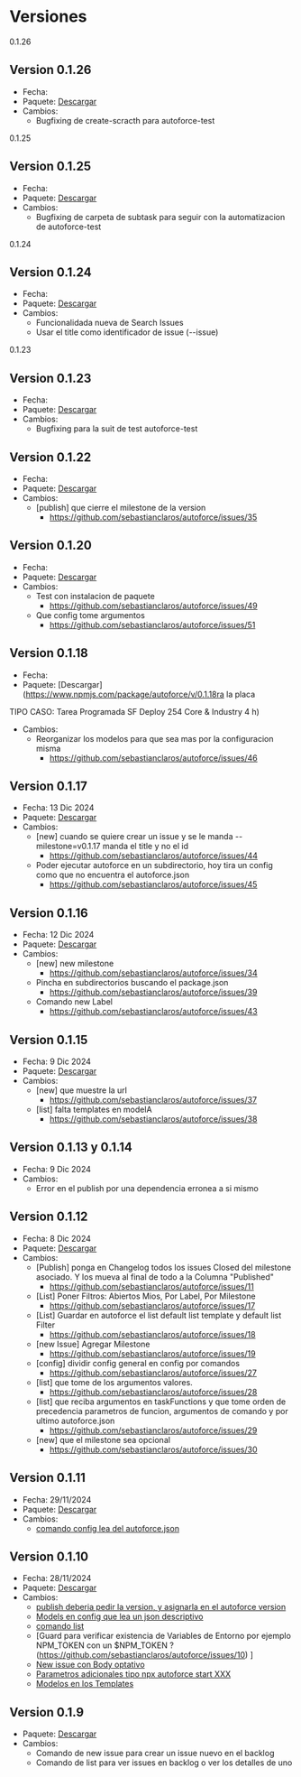 # Versiones

0.1.26
## Version 0.1.26
- Fecha: 
- Paquete: [Descargar](https://www.npmjs.com/package/autoforce/v/0.1.26)
- Cambios:
    * Bugfixing de create-scracth para autoforce-test 


0.1.25
## Version 0.1.25
- Fecha: 
- Paquete: [Descargar](https://www.npmjs.com/package/autoforce/v/0.1.25)
- Cambios:
    * Bugfixing de carpeta de subtask para seguir con la automatizacion de autoforce-test 

0.1.24
## Version 0.1.24
- Fecha: 
- Paquete: [Descargar](https://www.npmjs.com/package/autoforce/v/0.1.24)
- Cambios:
    * Funcionalidada nueva de Search Issues
    * Usar el title como identificador de issue (--issue)


0.1.23
## Version 0.1.23
- Fecha: 
- Paquete: [Descargar](https://www.npmjs.com/package/autoforce/v/0.1.23)
- Cambios:
    * Bugfixing para la suit de test autoforce-test

## Version 0.1.22
- Fecha: 
- Paquete: [Descargar](https://www.npmjs.com/package/autoforce/v/0.1.22)
- Cambios:
    * [publish] que cierre el milestone de la version
        - https://github.com/sebastianclaros/autoforce/issues/35
        
## Version 0.1.20
- Fecha: 
- Paquete: [Descargar](https://www.npmjs.com/package/autoforce/v/0.1.20)
- Cambios:
    * Test con instalacion de paquete
        - https://github.com/sebastianclaros/autoforce/issues/49
    * Que config tome argumentos
        - https://github.com/sebastianclaros/autoforce/issues/51

## Version 0.1.18
- Fecha: 
- Paquete: [Descargar](https://www.npmjs.com/package/autoforce/v/0.1.18ra la placa 

TIPO CASO: Tarea Programada SF Deploy 254 Core & Industry 4 h)
- Cambios:
    * Reorganizar los modelos para que sea mas por la configuracion misma
        - https://github.com/sebastianclaros/autoforce/issues/46


## Version 0.1.17
- Fecha: 13 Dic 2024
- Paquete: [Descargar](https://www.npmjs.com/package/autoforce/v/0.1.17)
- Cambios:
    * [new] cuando se quiere crear un issue y se le manda  --milestone&#x3D;v0.1.17 manda el title y no el id
        - https://github.com/sebastianclaros/autoforce/issues/44
    * Poder ejecutar autoforce en un subdirectorio, hoy tira un config como que no encuentra el autoforce.json
        - https://github.com/sebastianclaros/autoforce/issues/45

## Version 0.1.16
- Fecha: 12 Dic 2024
- Paquete: [Descargar](https://www.npmjs.com/package/autoforce/v/0.1.16)
- Cambios:
    * [new] new milestone 
        - https://github.com/sebastianclaros/autoforce/issues/34
    * Pincha en subdirectorios buscando el package.json
        - https://github.com/sebastianclaros/autoforce/issues/39
    * Comando new Label
        - https://github.com/sebastianclaros/autoforce/issues/43

## Version 0.1.15
- Fecha: 9 Dic 2024
- Paquete: [Descargar](https://www.npmjs.com/package/autoforce/v/0.1.15)
- Cambios:
    * [new] que muestre la url
        - https://github.com/sebastianclaros/autoforce/issues/37
    * [list] falta templates en modelA
        - https://github.com/sebastianclaros/autoforce/issues/38

## Version 0.1.13 y 0.1.14 
- Fecha: 9 Dic 2024
- Cambios:
    * Error en el publish por una dependencia erronea a si mismo
     
## Version 0.1.12
- Fecha: 8 Dic 2024
- Paquete: [Descargar](https://www.npmjs.com/package/autoforce/v/0.1.12)
- Cambios:
    * [Publish] ponga en Changelog todos los issues Closed del milestone asociado. Y los mueva al final de todo  a la Columna &quot;Published&quot;
        - https://github.com/sebastianclaros/autoforce/issues/11
    * [List] Poner Filtros: Abiertos Mios, Por Label, Por Milestone
        - https://github.com/sebastianclaros/autoforce/issues/17
    * [List] Guardar en autoforce el list default list template y default list Filter
        - https://github.com/sebastianclaros/autoforce/issues/18
    * [new Issue] Agregar Milestone
        - https://github.com/sebastianclaros/autoforce/issues/19
    * [config] dividir config general en config por comandos
        - https://github.com/sebastianclaros/autoforce/issues/27
    * [list] que tome de los argumentos valores.
        - https://github.com/sebastianclaros/autoforce/issues/28
    * [list] que reciba argumentos en taskFunctions y que tome orden de precedencia parametros de funcion, argumentos de comando y por ultimo autoforce.json
        - https://github.com/sebastianclaros/autoforce/issues/29
    * [new] que el milestone sea opcional
        - https://github.com/sebastianclaros/autoforce/issues/30

## Version 0.1.11
- Fecha: 29/11/2024
- Paquete: [Descargar](https://www.npmjs.com/package/autoforce/v/0.1.11)
- Cambios:
    * [comando config lea del autoforce.json](https://github.com/sebastianclaros/autoforce/issues/4)

## Version 0.1.10
- Fecha: 28/11/2024
- Paquete: [Descargar](https://www.npmjs.com/package/autoforce/v/0.1.10)
- Cambios:
    * [publish deberia pedir la version, y asignarla en el autoforce version](https://github.com/sebastianclaros/autoforce/issues/12)
    * [Models en config que lea un json descriptivo](https://github.com/sebastianclaros/autoforce/issues/9)
    * [comando list](https://github.com/sebastianclaros/autoforce/issues/1)
    * [Guard para verificar existencia de Variables de Entorno por ejemplo NPM_TOKEN con un $NPM_TOKEN ?
    (https://github.com/sebastianclaros/autoforce/issues/10)
    ]
    * [New issue con Body optativo](https://github.com/sebastianclaros/autoforce/issues/3)
    * [Parametros adicionales tipo npx autoforce start XXX](https://github.com/sebastianclaros/autoforce/issues/5)
    * [Modelos en los Templates](https://github.com/sebastianclaros/autoforce/issues/8)


## Version 0.1.9

- Paquete: [Descargar](https://www.npmjs.com/package/autoforce/v/0.1.9)
- Cambios:
    * Comando de new issue para crear un issue nuevo en el backlog
    * Comando de list para ver issues en backlog o ver los detalles de uno